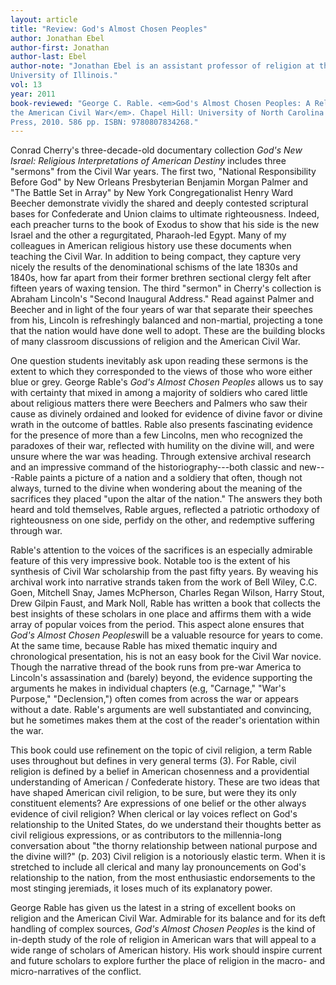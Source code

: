 ```yaml
---
layout: article
title: "Review: God's Almost Chosen Peoples"
author: Jonathan Ebel
author-first: Jonathan
author-last: Ebel
author-note: "Jonathan Ebel is an assistant professor of religion at the
University of Illinois."
vol: 13
year: 2011
book-reviewed: "George C. Rable. <em>God's Almost Chosen Peoples: A Religious History of
the American Civil War</em>. Chapel Hill: University of North Carolina
Press, 2010. 586 pp. ISBN: 9780807834268."
---
```


Conrad Cherry's three-decade-old documentary collection *God's New
Israel: Religious Interpretations of American Destiny* includes three
"sermons" from the Civil War years. The first two, "National
Responsibility Before God" by New Orleans Presbyterian Benjamin Morgan
Palmer and "The Battle Set in Array" by New York Congregationalist Henry
Ward Beecher demonstrate vividly the shared and deeply contested
scriptural bases for Confederate and Union claims to ultimate
righteousness. Indeed, each preacher turns to the book of Exodus to show
that his side is the new Israel and the other a regurgitated,
Pharaoh-led Egypt. Many of my colleagues in American religious history
use these documents when teaching the Civil War. In addition to being
compact, they capture very nicely the results of the denominational
schisms of the late 1830s and 1840s, how far apart from their former
brethren sectional clergy felt after fifteen years of waxing tension.
The third "sermon" in Cherry's collection is Abraham Lincoln's "Second
Inaugural Address." Read against Palmer and Beecher and in light of the
four years of war that separate their speeches from his, Lincoln is
refreshingly balanced and non-martial, projecting a tone that the nation
would have done well to adopt. These are the building blocks of many
classroom discussions of religion and the American Civil War.

One question students inevitably ask upon reading these sermons is the
extent to which they corresponded to the views of those who wore either
blue or grey. George Rable's *God's Almost Chosen Peoples* allows us to
say with certainty that mixed in among a majority of soldiers who cared
little about religious matters there were Beechers and Palmers who saw
their cause as divinely ordained and looked for evidence of divine favor
or divine wrath in the outcome of battles. Rable also presents
fascinating evidence for the presence of more than a few Lincolns, men
who recognized the paradoxes of their war, reflected with humility on
the divine will, and were unsure where the war was heading. Through
extensive archival research and an impressive command of the
historiography---both classic and new---Rable paints a picture of a nation
and a soldiery that often, though not always, turned to the divine when
wondering about the meaning of the sacrifices they placed "upon the
altar of the nation." The answers they both heard and told themselves,
Rable argues, reflected a patriotic orthodoxy of righteousness on one
side, perfidy on the other, and redemptive suffering through war.

Rable's attention to the voices of the sacrifices is an especially
admirable feature of this very impressive book. Notable too is the
extent of his synthesis of Civil War scholarship from the past fifty
years. By weaving his archival work into narrative strands taken from
the work of Bell Wiley, C.C. Goen, Mitchell Snay, James McPherson,
Charles Regan Wilson, Harry Stout, Drew Gilpin Faust, and Mark Noll,
Rable has written a book that collects the best insights of these
scholars in one place and affirms them with a wide array of popular
voices from the period. This aspect alone ensures that *God's Almost
Chosen Peoples*will be a valuable resource for years to come. At the
same time, because Rable has mixed thematic inquiry and chronological
presentation, his is not an easy book for the Civil War novice. Though
the narrative thread of the book runs from pre-war America to Lincoln's
assassination and (barely) beyond, the evidence supporting the arguments
he makes in individual chapters (e.g, "Carnage," "War's Purpose,"
"Declension,") often comes from across the war or appears without a
date. Rable's arguments are well substantiated and convincing, but he
sometimes makes them at the cost of the reader's orientation within the
war.

This book could use refinement on the topic of civil religion, a term
Rable uses throughout but defines in very general terms (3). For Rable,
civil religion is defined by a belief in American chosenness and a
providential understanding of American / Confederate history. These are
two ideas that have shaped American civil religion, to be sure, but were
they its only constituent elements? Are expressions of one belief or the
other always evidence of civil religion? When clerical or lay voices
reflect on God's relationship to the United States, do we understand
their thoughts better as civil religious expressions, or as contributors
to the millennia-long conversation about "the thorny relationship
between national purpose and the divine will?" (p. 203) Civil religion
is a notoriously elastic term. When it is stretched to include all
clerical and many lay pronouncements on God's relationship to the
nation, from the most enthusiastic endorsements to the most stinging
jeremiads, it loses much of its explanatory power.

George Rable has given us the latest in a string of excellent books on
religion and the American Civil War. Admirable for its balance and for
its deft handling of complex sources, *God's Almost Chosen Peoples* is
the kind of in-depth study of the role of religion in American wars that
will appeal to a wide range of scholars of American history. His work
should inspire current and future scholars to explore further the place
of religion in the macro- and micro-narratives of the conflict.
